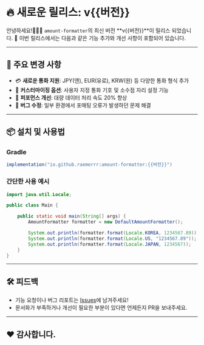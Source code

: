 # 🔥 새로운 릴리스: v{{버전}}

안녕하세요!🙋🏻‍♂️ `amount-formatter`의 최신 버전 **v{{버전}}**이 릴리스 되었습니다.
🎉 이번 릴리스에서는 다음과 같은 기능 추가와 개선 사항이 포함되어 있습니다.

---

## 🚀 주요 변경 사항
- 💳 **새로운 통화 지원**: JPY(엔), EUR(유로), KRW(원) 등 다양한 통화 형식 추가
- 🔧 **커스터마이징 옵션**: 사용자 지정 통화 기호 및 소수점 자리 설정 기능
- 🌟 **퍼포먼스 개선**: 대량 데이터 처리 속도 20% 향상
- 🐛 **버그 수정**: 일부 환경에서 포매팅 오류가 발생하던 문제 해결

---

## 📦 설치 및 사용법
### **Gradle**
```gradle
implementation("io.github.raemerrr:amount-formatter:{{버전}}")
```

### 간단한 사용 예시
```java
import java.util.Locale;

public class Main {

	public static void main(String[] args) {
		AmountFormatter formatter = new DefaultAmountFormatter();

		System.out.println(formatter.format(Locale.KOREA, 1234567.89)); // ₩1,234,568
		System.out.println(formatter.format(Locale.US, "1234567.89")); // $1,234,567.89
		System.out.println(formatter.format(Locale.JAPAN, 1234567));   // ￥1,234,567
	}
}
```
---

## 🛠️ 피드백
- 기능 요청이나 버그 리포트는 [Issues](https://github.com/Raemerrr/amount-formatter/issues)에 남겨주세요!
- 문서화가 부족하거나 개선이 필요한 부분이 있다면 언제든지 PR을 보내주세요.
---

## ❤️ 감사합니다.
